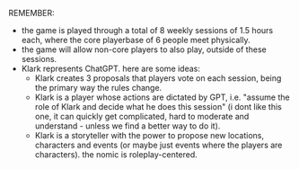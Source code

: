 REMEMBER: 

- the game is played through a total of 8 weekly sessions of 1.5 hours each, where the core playerbase of 6 people meet physically. 
- the game will allow non-core players to also play, outside of these sessions.
- Klark represents ChatGPT. here are some ideas:
  - Klark creates 3 proposals that players vote on each session, being the primary way the rules change. 
  - Klark is a player whose actions are dictated by GPT, i.e. "assume the role of Klark and decide what he does this session" (i dont like this one, it can quickly get complicated, hard to moderate and understand - unless we find a better way to do it).
  - Klark is a storyteller with the power to propose new locations, characters and events (or maybe just events where the players are characters). the nomic is roleplay-centered. 
